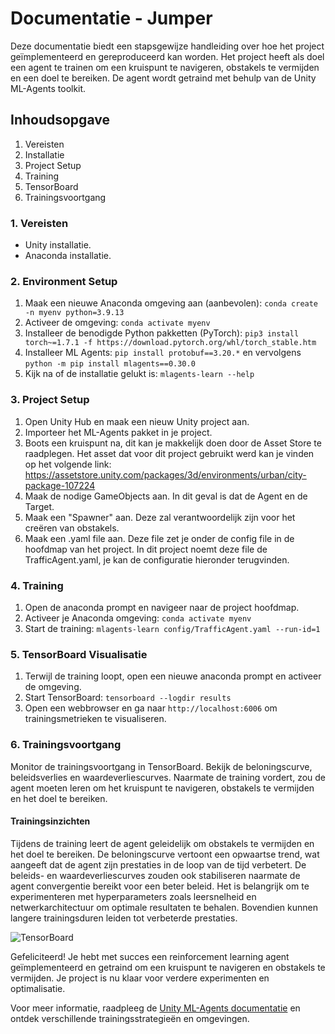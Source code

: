 # Documentatie - Jumper

Deze documentatie biedt een stapsgewijze handleiding over hoe het project geïmplementeerd en gereproduceerd kan worden. Het project heeft als doel een agent te trainen om een kruispunt te navigeren, obstakels te vermijden en een doel te bereiken. De agent wordt getraind met behulp van de Unity ML-Agents toolkit.

## Inhoudsopgave
1. Vereisten
2. Installatie
3. Project Setup
4. Training
5. TensorBoard
6. Trainingsvoortgang

### 1. Vereisten
- Unity installatie.
- Anaconda installatie.

### 2. Environment Setup
1. Maak een nieuwe Anaconda omgeving aan (aanbevolen): `conda create -n myenv python=3.9.13`
2. Activeer de omgeving: `conda activate myenv`
3. Installeer de benodigde Python pakketten (PyTorch): `pip3 install torch~=1.7.1 -f https://download.pytorch.org/whl/torch_stable.htm`
4. Installeer ML Agents: `pip install protobuf==3.20.*` en vervolgens `python -m pip install mlagents==0.30.0`
5. Kijk na of de installatie gelukt is: `mlagents-learn --help`

### 3. Project Setup
1. Open Unity Hub en maak een nieuw Unity project aan.
2. Importeer het ML-Agents pakket in je project.
3. Boots een kruispunt na, dit kan je makkelijk doen door de Asset Store te raadplegen. Het asset dat voor dit project gebruikt werd kan je vinden op het volgende link: https://assetstore.unity.com/packages/3d/environments/urban/city-package-107224
4. Maak de nodige GameObjects aan. In dit geval is dat de Agent en de Target.
5. Maak een "Spawner" aan. Deze zal verantwoordelijk zijn voor het creëren van obstakels.
6. Maak een .yaml file aan. Deze file zet je onder de config file in de hoofdmap van het project. In dit project noemt deze file de TrafficAgent.yaml, je kan de configuratie hieronder terugvinden.

### 4. Training
1. Open de anaconda prompt en navigeer naar de project hoofdmap.
2. Activeer je Anaconda omgeving: `conda activate myenv`
3. Start de training: `mlagents-learn config/TrafficAgent.yaml --run-id=1`

### 5. TensorBoard Visualisatie
1. Terwijl de training loopt, open een nieuwe anaconda prompt en activeer de omgeving.
2. Start TensorBoard: `tensorboard --logdir results`
3. Open een webbrowser en ga naar `http://localhost:6006` om trainingsmetrieken te visualiseren.

### 6. Trainingsvoortgang
Monitor de trainingsvoortgang in TensorBoard. Bekijk de beloningscurve, beleidsverlies en waardeverliescurves. Naarmate de training vordert, zou de agent moeten leren om het kruispunt te navigeren, obstakels te vermijden en het doel te bereiken.


#### Trainingsinzichten
Tijdens de training leert de agent geleidelijk om obstakels te vermijden en het doel te bereiken. De beloningscurve vertoont een opwaartse trend, wat aangeeft dat de agent zijn prestaties in de loop van de tijd verbetert. De beleids- en waardeverliescurves zouden ook stabiliseren naarmate de agent convergentie bereikt voor een beter beleid. Het is belangrijk om te experimenteren met hyperparameters zoals leersnelheid en netwerkarchitectuur om optimale resultaten te behalen. Bovendien kunnen langere trainingsduren leiden tot verbeterde prestaties.

![TensorBoard](./screenshots)


Gefeliciteerd! Je hebt met succes een reinforcement learning agent geïmplementeerd en getraind om een kruispunt te navigeren en obstakels te vermijden. Je project is nu klaar voor verdere experimenten en optimalisatie.

Voor meer informatie, raadpleeg de [Unity ML-Agents documentatie](https://github.com/Unity-Technologies/ml-agents) en ontdek verschillende trainingsstrategieën en omgevingen.
